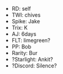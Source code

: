 - RD: self
- TWI: chives
- Spike: Jake
- Trix: K
- AJ: 6days
- FLT: limegreen?
- PP: Bob
- Rarity: Bur
- ?Starlight: Ankit?
- ?Discord: Silence?
